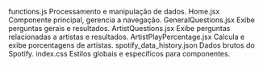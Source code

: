 functions.js        	     Processamento e manipulação de dados.
Home.jsx	                 Componente principal, gerencia a navegação.
GeneralQuestions.jsx	     Exibe perguntas gerais e resultados.
ArtistQuestions.jsx	         Exibe perguntas relacionadas a artistas e resultados.
ArtistPlayPercentage.jsx	 Calcula e exibe porcentagens de artistas.
spotify_data_history.json	 Dados brutos do Spotify.
index.css	                 Estilos globais e específicos para componentes.